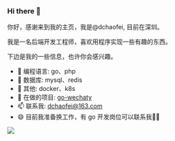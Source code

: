 ### Hi there 👋

你好，感谢来到我的主页，我是@dchaofei, 目前在深圳。

我是一名后端开发工程师，喜欢用程序实现一些有趣的东西。

下边是我的一些信息，也许你会感兴趣。

- 🔭 编程语言: go、php
- 🌱 数据库: mysql、redis
- 👯 其他: docker、k8s
- 🤔 在做的项目: [go-wechaty](https://github.com/wechaty/go-wechaty)
- 📫 联系我: dchaofei@163.com
- 😄 目前我准备换工作，有 go 开发岗位可以联系我🤔🤔

<img align="center" src="https://github-readme-stats.vercel.app/api?username=dchaofei&show_icons=true&icon_color=4B1E2F&text_color=718096&bg_color=FFFFFF&hide_title=true&count_private=true&include_all_commits=true" />

<!-- <img align="center" src="http://profile-counter.glitch.me/dchaofei/count.svg" alt="dchaofei :: Visitor's Count" /> -->

